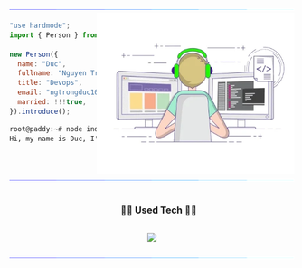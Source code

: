 <img src="/assets/images/horizontal-divider-gradient.gif">

<picture> 
<img src="/assets//images/developer.webp" align="right" width="350" height="285">
</a>
</picture>

```js
"use hardmode";
import { Person } from "VietNam";

new Person({
  name: "Duc",
  fullname: "Nguyen Trong Duc",
  title: "Devops",
  email: "ngtrongduc106@gmail.com",
  married: !!!true,
}).introduce();
```

```cmd
root@paddy:~# node index.js
Hi, my name is Duc, I'm a Devops from VietNam.
```

<img src="/assets/images/horizontal-divider-gradient.gif">

<div id="user-content-toc">
  <ul align="center">
    <summary><h3 style="display: inline-block">🧑‍💻 Used Tech 🧑‍💻</h3></summary>
  </ul>
</div>

<p align="center">
  <a href="https://skillicons.dev">
    <img src="https://skillicons.dev/icons?i=js,ts,nestjs,mysql,mongodb,postgres,windows,linux,kali,kubernetes,openstack,docker&perline=6" />
  </a>
  <!-- <img src="/assets/icons/JavaScript.svg" width="50" height="50"/>
  <img src="/assets/icons/TypeScript.svg" width="50" height="50"/>
  <img src="/assets/icons/Nest.js.svg" width="50" height="50"/> -->
</p>

<img src="/assets/images/horizontal-divider-gradient.gif">
